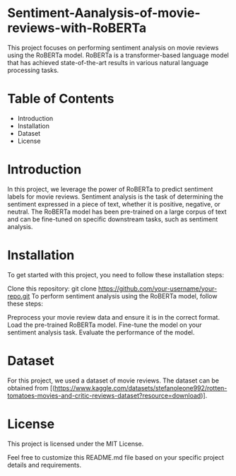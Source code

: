 # Sentiment-Aanalysis-of-movie-reviews-with-RoBERTa

This project focuses on performing sentiment analysis on movie reviews using the RoBERTa model. RoBERTa is a transformer-based language model that has achieved state-of-the-art results in various natural language processing tasks.

# Table of Contents

* Introduction
* Installation
* Dataset
* License
# Introduction
In this project, we leverage the power of RoBERTa to predict sentiment labels for movie reviews. Sentiment analysis is the task of determining the sentiment expressed in a piece of text, whether it is positive, negative, or neutral. The RoBERTa model has been pre-trained on a large corpus of text and can be fine-tuned on specific downstream tasks, such as sentiment analysis.

# Installation
To get started with this project, you need to follow these installation steps:

Clone this repository: git clone https://github.com/your-username/your-repo.git
To perform sentiment analysis using the RoBERTa model, follow these steps:

Preprocess your movie review data and ensure it is in the correct format.
Load the pre-trained RoBERTa model.
Fine-tune the model on your sentiment analysis task.
Evaluate the performance of the model.

# Dataset
For this project, we used a dataset of movie reviews. The dataset can be obtained from [(https://www.kaggle.com/datasets/stefanoleone992/rotten-tomatoes-movies-and-critic-reviews-dataset?resource=download)].

# License
This project is licensed under the MIT License.

Feel free to customize this README.md file based on your specific project details and requirements.
